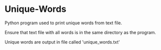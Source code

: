 # Unique-Words
Python program used to print unique words from text file.

Ensure that text file with all words is in the same directory as the program.

Unique words are output in file called 'unique_words.txt'
